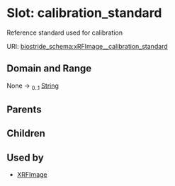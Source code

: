 
# Slot: calibration_standard

Reference standard used for calibration

URI: [biostride_schema:xRFImage__calibration_standard](https://w3id.org/biostride/schema/xRFImage__calibration_standard)


## Domain and Range

None &#8594;  <sub>0..1</sub> [String](types/String.md)

## Parents


## Children


## Used by

 * [XRFImage](XRFImage.md)
